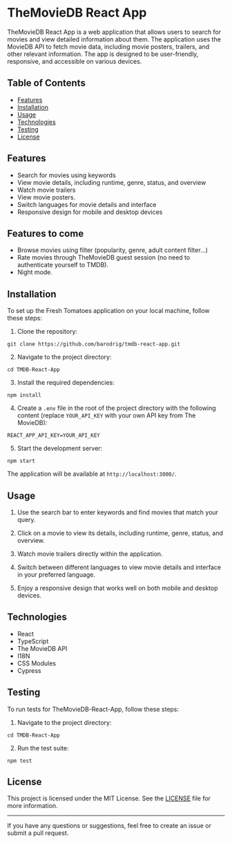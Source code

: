 # TheMovieDB React App

TheMovieDB React App is a web application that allows users to search for movies and view detailed information about them. The application uses the MovieDB API to fetch movie data, including movie posters, trailers, and other relevant information. The app is designed to be user-friendly, responsive, and accessible on various devices.

## Table of Contents

- [Features](#features)
- [Installation](#installation)
- [Usage](#usage)
- [Technologies](#technologies)
- [Testing](#testing)
- [License](#license)

## Features

- Search for movies using keywords
- View movie details, including runtime, genre, status, and overview
- Watch movie trailers
- View movie posters.
- Switch languages for movie details and interface
- Responsive design for mobile and desktop devices

## Features to come
- Browse movies using filter (popularity, genre, adult content filter...)
- Rate movies through TheMovieDB guest session (no need to authenticate yourself to TMDB).
- Night mode.
## Installation

To set up the Fresh Tomatoes application on your local machine, follow these steps:

1. Clone the repository:

```git clone https://github.com/barodrig/tmdb-react-app.git```

2. Navigate to the project directory:

```cd TMDB-React-App```

3. Install the required dependencies:

```npm install```

4. Create a `.env` file in the root of the project directory with the following content (replace `YOUR_API_KEY` with your own API key from The MovieDB):

```REACT_APP_API_KEY=YOUR_API_KEY```

5. Start the development server:

```npm start```

The application will be available at `http://localhost:3000/`.

## Usage

1. Use the search bar to enter keywords and find movies that match your query.

2. Click on a movie to view its details, including runtime, genre, status, and overview.

3. Watch movie trailers directly within the application.

4. Switch between different languages to view movie details and interface in your preferred language.

5. Enjoy a responsive design that works well on both mobile and desktop devices.

## Technologies

- React
- TypeScript
- The MovieDB API
- I18N
- CSS Modules
- Cypress

## Testing

To run tests for TheMovieDB-React-App, follow these steps:

1. Navigate to the project directory:

```cd TMDB-React-App```

2. Run the test suite:

```npm test```


## License

This project is licensed under the MIT License. See the [LICENSE](LICENSE) file for more information.

---

If you have any questions or suggestions, feel free to create an issue or submit a pull request.
